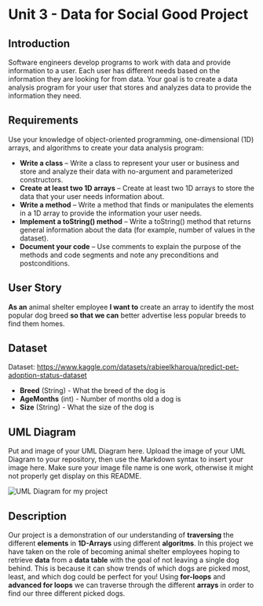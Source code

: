 # Unit 3 - Data for Social Good Project 

## Introduction 

Software engineers develop programs to work with data and provide information to a user. Each user has different needs based on the information they are looking for from data. Your goal is to create a data analysis program for your user that stores and analyzes data to provide the information they need. 

## Requirements 

Use your knowledge of object-oriented programming, one-dimensional (1D) arrays, and algorithms to create your data analysis program: 
- **Write a class** – Write a class to represent your user or business and store and analyze their data with no-argument and parameterized constructors. 
- **Create at least two 1D arrays** – Create at least two 1D arrays to store the data that your user needs information about. 
- **Write a method** – Write a method that finds or manipulates the elements in a 1D array to provide the information your user needs. 
- **Implement a toString() method** – Write a toString() method that returns general information about the data (for example, number of values in the dataset). 
- **Document your code** – Use comments to explain the purpose of the methods and code segments and note any preconditions and postconditions. 

## User Story 

**As an** animal shelter employee **I want to** create an array to identify the most popular dog breed **so that we can** better advertise less popular breeds to find them homes.


## Dataset 

Dataset: https://www.kaggle.com/datasets/rabieelkharoua/predict-pet-adoption-status-dataset 
- **Breed** (String) - What the breed of the dog is
- **AgeMonths** (int) - Number of months old a dog is 
- **Size** (String) - What the size of the dog is 


## UML Diagram 

Put and image of your UML Diagram here. Upload the image of your UML Diagram to your repository, then use the Markdown syntax to insert your image here. Make sure your image file name is one work, otherwise it might not properly get display on this README. 

![UML Diagram for my project](nameOfImageFileHere.png) 


## Description 

Our project is a demonstration of our understanding of **traversing** the different **elements** in **1D-Arrays** using different **algoritms**. In this project we have taken on the role of becoming animal shelter employees hoping to retrieve **data** from a **data table** with the goal of not leaving a single dog behind. This is because it can show trends of which dogs are picked most, least, and which dog could be perfect for you! Using **for-loops** and **advanced for loops** we can traverse through the different **arrays** in order to find our three different picked dogs.
